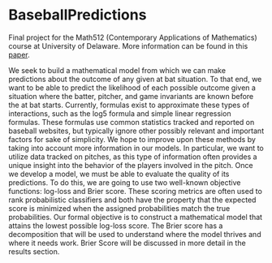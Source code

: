 # BaseballPredictions
Final project for the Math512 (Contemporary Applications of Mathematics) course at University of Delaware. 
More information can be found in this [paper](https://drive.google.com/uc?export=download&id=0B21tgVksEvzLN0NVLS1TTjRRNHc).

We seek to build a mathematical model from which we can make predictions about the outcome of any given at bat situation. To that end, we want to be able to predict the likelihood of each possible outcome given a situation where the batter, pitcher, and game invariants are known before the at bat starts. Currently, formulas exist to approximate these types of interactions, such as the log5 formula and simple linear regression formulas. These formulas use common statistics tracked and reported on baseball websites, but typically ignore other possibly relevant and important factors for sake of simplicity. We hope to improve upon these methods by taking into account more information in our models. In particular, we want to utilize data tracked on pitches, as this type of information often provides a unique insight into the behavior of the players involved in the pitch.
Once we develop a model, we must be able to evaluate the quality of its predictions. To do this, we are going to use two well-known objective functions: log-loss and Brier score. These scoring metrics are often used to rank probabilistic classifiers and both have the property that the expected score is minimized when the assigned probabilities match the true probabilities. Our formal objective is to construct a mathematical model that attains the lowest possible log-loss score. The Brier score has a decomposition that will be used to understand where the model thrives and where it needs work. Brier Score will be discussed in more detail in the results section.
